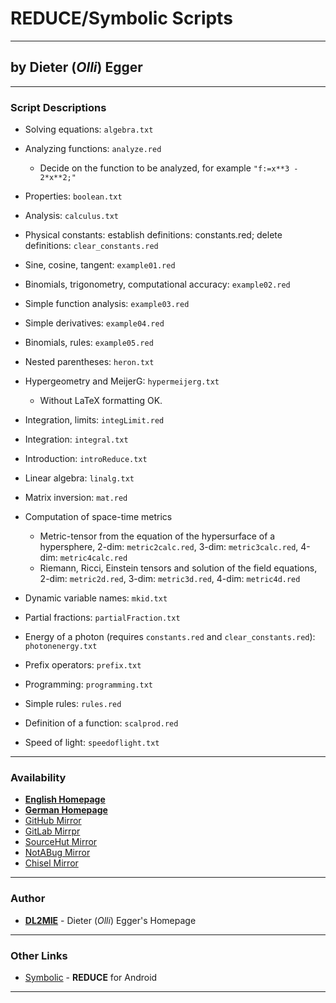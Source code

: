 # REDUCE/Symbolic Scripts

----

## by Dieter (*Olli*) Egger

----

### Script Descriptions

- Solving equations: `algebra.txt`

- Analyzing functions: `analyze.red`
  - Decide on the function to be analyzed, for example `"f:=x**3 - 2*x**2;"`

- Properties: `boolean.txt`

- Analysis: `calculus.txt`

- Physical constants: establish definitions: constants.red; delete definitions: `clear_constants.red`

- Sine, cosine, tangent: `example01.red`

- Binomials, trigonometry, computational accuracy: `example02.red`

- Simple function analysis: `example03.red`

- Simple derivatives: `example04.red`

- Binomials, rules: `example05.red`

- Nested parentheses: `heron.txt`

- Hypergeometry and MeijerG: `hypermeijerg.txt`
  - Without LaTeX formatting OK.

- Integration, limits: `integLimit.red`

- Integration: `integral.txt`

- Introduction: `introReduce.txt`

- Linear algebra: `linalg.txt`

- Matrix inversion: `mat.red`

- Computation of space-time metrics
  - Metric-tensor from the equation of the hypersurface of a hypersphere, 2-dim: `metric2calc.red`, 3-dim: `metric3calc.red`, 4-dim: `metric4calc.red`
  - Riemann, Ricci, Einstein tensors and solution of the field equations, 2-dim: `metric2d.red`, 3-dim: `metric3d.red`, 4-dim: `metric4d.red`

- Dynamic variable names: `mkid.txt`

- Partial fractions: `partialFraction.txt`

- Energy of a photon (requires `constants.red` and `clear_constants.red`): `photonenergy.txt`

- Prefix operators: `prefix.txt`

- Programming: `programming.txt`

- Simple rules: `rules.red`

- Definition of a function: `scalprod.red`

- Speed of light: `speedoflight.txt`

----

### Availability

- [**English Homepage**](https://reduce-algebra.sourceforge.io/tutorials/EggerScripts.en.php)
- [**German Homepage**](https://reduce-algebra.sourceforge.io/tutorials/EggerScripts.php)
- [GitHub Mirror](https://github.com/reduce-algebra/olli-scripts)
- [GitLab Mirrpr](https://gitlab.com/reduce-algebra/olli-scripts)
- [SourceHut Mirror](https://git.sr.ht/~trn/olli-scripts)
- [NotABug Mirror](https://notabug.org/reduce-algebra/olli-scripts)
- [Chisel Mirror](https://chiselapp.com/user/reduce-algebra/repository/olli-scripts/)

----

### Author

- [**DL2MIE**](https://dl2mie.darc.de/) - Dieter (*Olli*) Egger's Homepage

----

### Other Links

- [Symbolic](https://play.google.com/store/apps/details?id=de.dieteregger.symbolic) - **REDUCE** for Android

----
